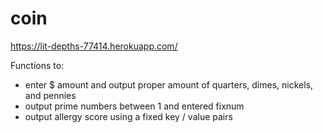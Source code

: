 # coin

https://lit-depths-77414.herokuapp.com/

Functions to:

* enter $ amount and output proper amount of quarters, dimes, nickels, and pennies
* output prime numbers between 1 and entered fixnum
* output allergy score using a fixed key / value pairs
